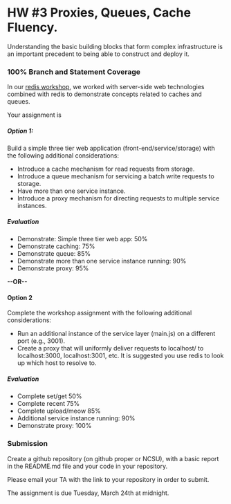 # HW #3 Proxies, Queues, Cache Fluency.

Understanding the basic building blocks that form complex infrastructure is an important precedent to being able to construct and deploy it.

### 100% Branch and Statement Coverage

In our [redis workshop](https://github.com/CSC-DevOps/Queues), we worked with server-side web technologies combined with redis to demonstrate concepts related to caches and queues.

Your assignment is 


##### Option 1:

Build a simple three tier web application (front-end/service/storage) with the following additional considerations:

* Introduce a cache mechanism for read requests from storage.
* Introduce a queue mechanism for servicing a batch write requests to storage.
* Have more than one service instance.
* Introduce a proxy mechanism for directing requests to multiple service instances.

##### Evaluation

- Demonstrate: Simple three tier web app: 50%
- Demonstrate caching: 75%
- Demonstrate queue: 85%
- Demonstrate more than one service instance running: 90%
- Demonstrate proxy: 95%

**--OR--**

#### Option 2   

Complete the workshop assignment with the following additional considerations:

* Run an additional instance of the service layer (main.js) on a different port (e.g., 3001).
* Create a proxy that will uniformly deliver requests to localhost/ to localhost:3000, localhost:3001, etc.  It is suggested you use redis to look up which host to resolve to.

##### Evaluation

- Complete set/get 50%
- Complete recent 75%
- Complete upload/meow 85%
- Additional service instance running: 90%
- Demonstrate proxy: 100%

### Submission

Create a github repository (on github proper or NCSU), with a basic report in the README.md file and your code in your repository.

Please email your TA with the link to your repository in order to submit.

The assignment is due Tuesday, March 24th at midnight.

